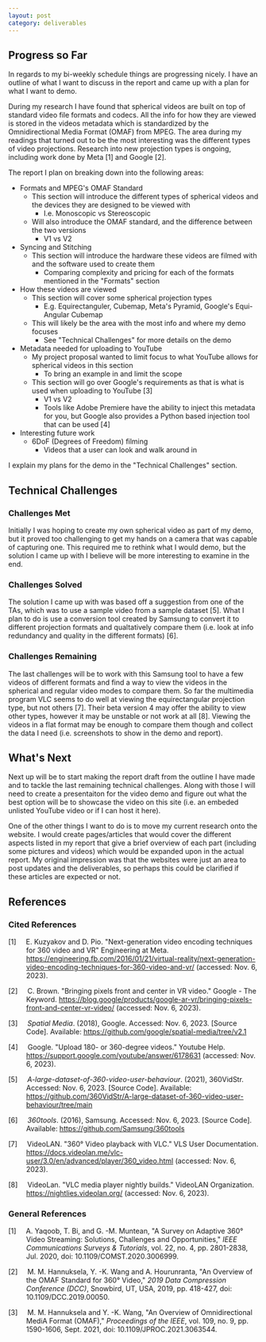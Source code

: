 ```yaml
---
layout: post
category: deliverables
---
```

## Progress so Far
In regards to my bi-weekly schedule things are progressing nicely. I have an outline of what I want to discuss in the report and came up with a plan for what I want to demo.

During my research I have found that spherical videos are built on top of standard video file formats and codecs. All the info for how they are viewed is stored in the videos metadata which is standardized by the Omnidirectional Media Format (OMAF) from MPEG. The area during my readings that turned out to be the most interesting was the different types of video projections. Research into new projection types is ongoing, including work done by Meta [1] and Google [2].

The report I plan on breaking down into the following areas:
- Formats and MPEG's OMAF Standard
    - This section will introduce the different types of spherical videos and the devices they are designed to be viewed with
        - I.e. Monoscopic vs Stereoscopic
    - Will also introduce the OMAF standard, and the difference between the two versions
        - V1 vs V2
- Syncing and Stitching
    - This section will introduce the hardware these videos are filmed with and the software used to create them
        - Comparing complexity and pricing for each of the formats mentioned in the "Formats" section
- How these videos are viewed
    - This section will cover some spherical projection types
        - E.g. Equirectanguler, Cubemap, Meta's Pyramid, Google's Equi-Angular Cubemap
    - This will likely be the area with the most info and where my demo focuses
        - See "Technical Challenges" for more details on the demo
- Metadata needed for uploading to YouTube
    - My project proposal wanted to limit focus to what YouTube allows for spherical videos in this section
        - To bring an example in and limit the scope
    - This section will go over Google's requirements as that is what is used when uploading to YouTube [3]
        - V1 vs V2
        - Tools like Adobe Premiere have the ability to inject this metadata for you, but Google also provides a Python based injection tool that can be used [4]
- Interesting future work
    - 6DoF (Degrees of Freedom) filming
        - Videos that a user can look and walk around in

I explain my plans for the demo in the "Technical Challenges" section.

## Technical Challenges
### Challenges Met
Initially I was hoping to create my own spherical video as part of my demo, but it proved too challenging to get my hands on a camera that was capable of capturing one. This required me to rethink what I would demo, but the solution I came up with I believe will be more interesting to examine in the end.

### Challenges Solved
The solution I came up with was based off a suggestion from one of the TAs, which was to use a sample video from a sample dataset [5]. What I plan to do is use a conversion tool created by Samsung to convert it to different projection formats and qualtatively compare them (i.e. look at info redundancy and quality in the different formats) [6].

### Challenges Remaining
The last challenges will be to work with this Samsung tool to have a few videos of different formats and find a way to view the videos in the spherical and regular video modes to compare them. So far the multimedia program VLC seems to do well at viewing the equirectangular projection type, but not others [7]. Their beta version 4 may offer the ability to view other types, however it may be unstable or not work at all [8]. Viewing the videos in a flat format may be enough to compare them though and collect the data I need (i.e. screenshots to show in the demo and report). 


## What's Next
Next up will be to start making the report draft from the outline I have made and to tackle the last remaining technical challenges. Along with those I will need to create a presentaiton for the video demo and figure out what the best option will be to showcase the video on this site (i.e. an embeded unlisted YouTube video or if I can host it here).

One of the other things I want to do is to move my current research onto the website. I would create pages/articles that would cover the different aspects listed in my report that give a brief overview of each part (including some pictures and videos) which would be expanded upon in the actual report. My original impression was that the websites were just an area to post updates and the deliverables, so perhaps this could be clarified if these articles are expected or not.


## References
### Cited References
<div style="text-indent: -36px; padding-left: 36px;">

[1]&nbsp;&nbsp;&nbsp;&nbsp; E. Kuzyakov and D. Pio. "Next-generation video encoding techniques for 360 video and VR" Engineering at Meta. https://engineering.fb.com/2016/01/21/virtual-reality/next-generation-video-encoding-techniques-for-360-video-and-vr/ (accessed: Nov. 6, 2023).

[2]&nbsp;&nbsp;&nbsp;&nbsp; C. Brown. "Bringing pixels front and center in VR video." Google - The Keyword. https://blog.google/products/google-ar-vr/bringing-pixels-front-and-center-vr-video/ (accessed: Nov. 6, 2023).

[3]&nbsp;&nbsp;&nbsp;&nbsp; *Spatial Media*. (2018), Google. Accessed: Nov. 6, 2023. [Source Code]. Available: https://github.com/google/spatial-media/tree/v2.1

[4]&nbsp;&nbsp;&nbsp;&nbsp; Google. "Upload 180- or 360-degree videos." Youtube Help. https://support.google.com/youtube/answer/6178631 (accessed: Nov. 6, 2023).

[5]&nbsp;&nbsp;&nbsp;&nbsp; *A-large-dataset-of-360-video-user-behaviour*. (2021), 360VidStr. Accessed: Nov. 6, 2023. [Source Code]. Available: https://github.com/360VidStr/A-large-dataset-of-360-video-user-behaviour/tree/main

[6]&nbsp;&nbsp;&nbsp;&nbsp; *360tools*. (2016), Samsung. Accessed: Nov. 6, 2023. [Source Code]. Available: https://github.com/Samsung/360tools

[7]&nbsp;&nbsp;&nbsp;&nbsp; VideoLAN. "360° Video playback with VLC." VLS User Documentation. https://docs.videolan.me/vlc-user/3.0/en/advanced/player/360_video.html (accessed: Nov. 6, 2023).

[8]&nbsp;&nbsp;&nbsp;&nbsp; VideoLan. "VLC media player nightly builds." VideoLAN Organization. https://nightlies.videolan.org/ (accessed: Nov. 6, 2023).
</div>

### General References
<div style="text-indent: -36px; padding-left: 36px;">

[1]&nbsp;&nbsp;&nbsp;&nbsp; A. Yaqoob, T. Bi, and G. -M. Muntean, "A Survey on Adaptive 360° Video Streaming: Solutions, Challenges and Opportunities," *IEEE Communications Surveys & Tutorials*, vol. 22, no. 4, pp. 2801-2838, Jul. 2020, doi: 10.1109/COMST.2020.3006999.

[2]&nbsp;&nbsp;&nbsp;&nbsp; M. M. Hannuksela, Y. -K. Wang and A. Hourunranta, "An Overview of the OMAF Standard for 360° Video," *2019 Data Compression Conference (DCC)*, Snowbird, UT, USA, 2019, pp. 418-427, doi: 10.1109/DCC.2019.00050.

[3]&nbsp;&nbsp;&nbsp;&nbsp; M. M. Hannuksela and Y. -K. Wang, "An Overview of Omnidirectional MediA Format (OMAF)," *Proceedings of the IEEE*, vol. 109, no. 9, pp. 1590-1606, Sept. 2021, doi: 10.1109/JPROC.2021.3063544.
</div>